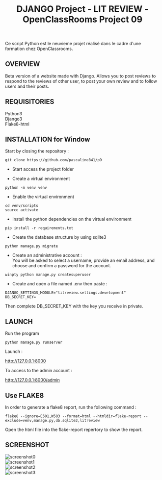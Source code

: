 <h1 align="center">DJANGO Project -  LIT REVIEW  -  OpenClassRooms Project 09 </h1><br>
<br>
Ce script Python est le neuvieme projet réalisé dans le cadre d'une formation chez OpenClassrooms. 
<br>
  
## OVERVIEW
Beta version of a website made with Django. Allows you to post reviews to respond to the reviews of other user, to post your own review and to follow users and their posts.
<br>


## REQUISITORIES 
Python3<br>
Django3<br>
Flake8-html<br>

## INSTALLATION for Window

Start by closing the repository :

```
git clone https://github.com/pascaline841/p9
```
- Start access the project folder

- Create a virtual environment
```
python -m venv venv
```
- Enable the virtual environment 
```
cd venv/scripts
source activate
```
- Install the python dependencies on the virtual environment
```
pip install -r requirements.txt
```
- Create the database structure by using sqlite3 
```
python manage.py migrate
``` 
- Create an administrative account : <br>
You will be asked to select a username, provide an email address, and choose and confirm a password for the account.
```
winpty python manage.py createsuperuser
```
- Create and open a file named .env then paste :
```
DJANGO_SETTINGS_MODULE="litreview.settings.development"
DB_SECRET_KEY= 
```
Then complete DB_SECRET_KEY with the key you receive in private.
## LAUNCH 

Run the program
```
python manage.py runserver
```
Launch :

http://127.0.0.1:8000

To access to the admin account :

http://127.0.0.1:8000/admin 

## Use FLAKE8
In order to generate a flake8 report, run the following command :
```
flake8 --ignore=E501,W503 --format=html --htmldir=flake-report --exclude=venv,manage.py,db.sqlite3,litreview
```
Open the html file into the flake-report repertory to show the report.
## SCREENSHOT

![screenshot0](https://user-images.githubusercontent.com/55999192/119537783-439ec500-bd3f-11eb-84f0-e27279db755e.PNG)
<br>
![screenshot1](https://user-images.githubusercontent.com/55999192/119537708-2cf86e00-bd3f-11eb-977c-5252131a6b8e.PNG)
<br>
![screenshot2](https://user-images.githubusercontent.com/55999192/119537835-51544a80-bd3f-11eb-8580-aaf6fd6c9993.PNG)
<br>
![screenshot3](https://user-images.githubusercontent.com/55999192/120231186-bb6c6400-c205-11eb-848d-d3912bd5fe81.PNG)
